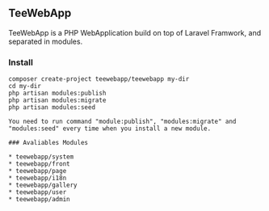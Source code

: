 ## TeeWebApp

TeeWebApp is a PHP WebApplication build on top of Laravel Framwork, and separated in modules.

### Install

```
composer create-project teewebapp/teewebapp my-dir
cd my-dir
php artisan modules:publish
php artisan modules:migrate
php artisan modules:seed

You need to run command "module:publish", "modules:migrate" and "modules:seed" every time when you install a new module.

### Avaliables Modules

* teewebapp/system
* teewebapp/front
* teewebapp/page
* teewebapp/i18n
* teewebapp/gallery
* teewebapp/user
* teewebapp/admin


